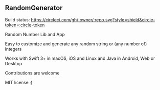 ## RandomGenerator

Build status: https://circleci.com/gh/:owner/:repo.svg?style=shield&circle-token=:circle-token

Random Number Lib and App

Easy to customize and generate any random string or (any number of) integers

Works with Swift 3+ in macOS, iOS and Linux and Java in Android, Web or Desktop

Contributions are welcome

MIT license ;)
